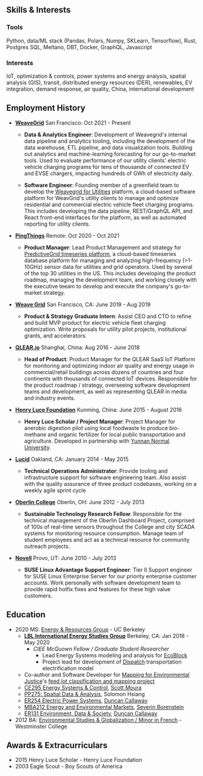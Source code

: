 ## Skills & Interests

### Tools

Python, data/ML stack (Pandas, Polars, Numpy, SKLearn, Tensorflow), Rust, Postgres SQL, Meltano, DBT, Docker, GraphQL, Javascript

### Interests

IoT, optimization & controls, power systems and energy analysis, spatial analysis (GIS), transit, distributed energy resources (DER), renewables, EV integration, demand response, air quality, China, international development

## Employment History

- **[WeaveGrid](http:///)** San Francisco: Oct 2021 - Present

  - **Data & Analytics Engineer**: Development of Weavegrid's internal data pipeline and analytics tooling, including the development of the data warehouse, ETL pipeline, and data visualization tools. Building out analytics and machine-learning forecasting for our go-to-market tools. Used to evaluate performance of our utility clients' electric vehicle charging programs for tens of thousands of connected EV and EVSE chargers, impacting hundreds of GWh of electricity daily.

  - **Software Engineer**: Founding member of a greenfield team to develop the [Weavegrid for Utilities](https://www.weavegrid.com/utilities) platform, a cloud-based software platform for WeavGrid's utility clients to manage and optimize residential and commercial electric vehicle fleet charging programs. This includes developing the data pipeline, REST/GraphQL API, and React front-end interfaces for the platform, as well as automated reporting for utility clients.

- **[PingThings](http://pingthings.io/)** Remote: Oct 2020 - Oct 2021

  - **Product Manager**: Lead Product Management and strategy for [PredictiveGrid timeseries platform](https://www.pingthings.io/platform.html), a cloud-based timeseries database platform for managing and analyzing high-frequency (>1-10GHz) sensor data for utilities and grid operators. Used by several of the top 30 utilities in the US. This includes developing the product roadmap, managing the development team, and working closely with the executive teeam to develop and execute the company's go-to-market strategy.

- **[Weave Grid](https://www.weavegrid.com)** San Francisco, CA: June 2019 - Aug 2019

  - **Product & Strategy Graduate Intern**: Assist CEO and CTO to refine and build MVP product for electric vehicle fleet charging optimization. Write proposals for utility pilot projects, institutional grants, and accelerators.

- **[QLEAR.io](http://www.qlear.io/)** Shanghai, China: Aug 2016 - June 2018

  - **Head of Product**: Product Manager for the QLEAR SaaS IoT Platform for monitoring and optimizing indoor air quality and energy usage in commercial/retail buildings across dozens of countries and four continents with thousands of connected IoT devices. Responsible for the product roadmap / strategy, overseeing software development teams and development, as well as representing QLEAR in media and industry events.

- **[Henry Luce Foundation](http://www.hluce.org/lsprogram.aspx)** Kunming, China: June 2015 - August 2016

  - **Henry Luce Scholar / Project Manager**: Project Manager for anerobic digestion pilot using local foodwaste to produce bio-methane and organic fertilizer for local public transportation and agriculture. Developed in partnership with [Yunnan Normal University](https://lx.ynnu.edu.cn/English/About/About_YNNU.htm).

- **[Lucid](https://lucidconnects.com/)** Oakland, CA: January 2014 - May 2015

  - **Technical Operations Administrator**: Provide tooling and infrastructure support for software engineering team. Also assist with the quality assurance of three product codebases, working on a weekly agile sprint cycle

- **[Oberlin College](http://www.oberlin.edu/)** Oberlin, OH: June 2012 - July 2013

  - **Sustainable Technology Research Fellow**: Responsible for the technical management of the Oberlin Dashboard Project, comprised of 100s of real-time sensors throughout the College and city SCADA systems for monitoring resource consumption. Manage team of student employees and act as a technical resource for community outreach projects.

- **[Novell](http://www.novell.com/)** Provo, UT: June 2010 - July 2013
  - **SUSE Linux Advantage Support Engineer**: Tier II Support engineer for SUSE Linux Enterprise Server for our priority enterprise customer accounts. Work personally with software development team to provide rapid hotfix fixes and features for these high value customers.

## Education

- 2020 MS: [Energy & Resources Group](https://erg.berkeley.edu/) - UC Berkeley
  - **[LBL International Energy Studies Group](https://ies.lbl.gov/)** Berkeley, CA: Jan 2018 - May 2020
    - _CIEE McQuown Fellow / Graduate Student Researcher_
      - Lead Energy Systems modeling and analysis for [EcoBlock](https://ecoblock.berkeley.edu/)
      - Project lead for development of [Dispatch](https://github.com/nickolasclarke/dispatch) transportation electrification model
  - Co-author and Software Developer for [Mapping for Environmental Justice](https://mappingforej.studentorg.berkeley.edu/)'s [feed lot classification and mapping project](https://mappingforej.studentorg.berkeley.edu/wp-content/uploads/2022/03/NM-CAFO-Report.pdf)
  - [CE295 Energy Systems & Control](https://ecal.berkeley.edu/ce295.html), [Scott Moura](https://ecal.berkeley.edu/)
  - [PP275: Spatial Data & Analysis](https://docs.google.com/document/d/1oC10pjyeBQTenQazCpaB8Lx1b5PC1SR3WFiPgCtXqcs/edit?usp=sharing), Solomon Hsiang
  - [ER254 Electric Power Systems](https://erg.berkeley.edu/academics/courses/), [Duncan Callaway](https://emac.berkeley.edu/)
  - [MBA212 Energy and Environmental Markets](http://faculty.haas.berkeley.edu/borenste/mba212/syl212.pdf), [Severin Borenstein](https://energyathaas.wordpress.com/author/severinborenstein/)
  - [ER131 Environment, Data & Society](https://github.com/duncancallaway/ER131_2019/blob/master/ER131%20Data%20and%20Environment%20syllabus.pdf), [Duncan Callaway](https://emac.berkeley.edu/)
- 2012 BA: [Environmental Studies & Globalization / Minor in French](https://westminstercollege.edu/undergraduate/programs/environmental-studies) - Westminster College

## Awards & Extracurriculars

- 2015 Henry Luce Scholar - Henry Luce Foundation
- 2003 Eagle Scout - Boy Scouts of America

